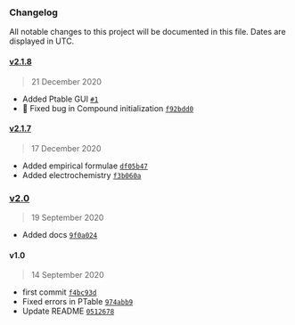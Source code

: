 ### Changelog

All notable changes to this project will be documented in this file. Dates are displayed in UTC.

#### [v2.1.8](https://github.com/harirakul/chemlib/compare/v2.1.7...2.1.8)

> 21 December 2020

- Added Ptable GUI [`#1`](https://github.com/harirakul/chemlib/pull/1)
- 🐛 Fixed bug in Compound initialization [`f92bdd0`](https://github.com/harirakul/chemlib/commit/f92bdd0bbf80ddc2076246a394ed488ee98bf2e9)

#### [v2.1.7](https://github.com/harirakul/chemlib/compare/v2.0...v2.1.7)

> 17 December 2020

- Added empirical formulae [`df05b47`](https://github.com/harirakul/chemlib/commit/df05b47877663b7f95753193e6b95e5c4aaed940)
- Added electrochemistry [`f3b060a`](https://github.com/harirakul/chemlib/commit/f3b060a03af2e442278007f4c20ca249bfa9b9bf)

### [v2.0](https://github.com/harirakul/chemlib/compare/v1.0...v2.0)

> 19 September 2020

- Added docs [`9f0a024`](https://github.com/harirakul/chemlib/commit/9f0a02421156ddd53b3f703f7bc410e47811435b)

#### v1.0

> 14 September 2020

- first commit [`f4bc93d`](https://github.com/harirakul/chemlib/commit/f4bc93d02e1903a8e261bb76b4eba5439972a532)
- Fixed errors in PTable [`974abb9`](https://github.com/harirakul/chemlib/commit/974abb928dfd348e4232491c302bc9d3a26614f4)
- Update README [`0512678`](https://github.com/harirakul/chemlib/commit/051267827c84cda3821e76af04daa675bb29fe06)
